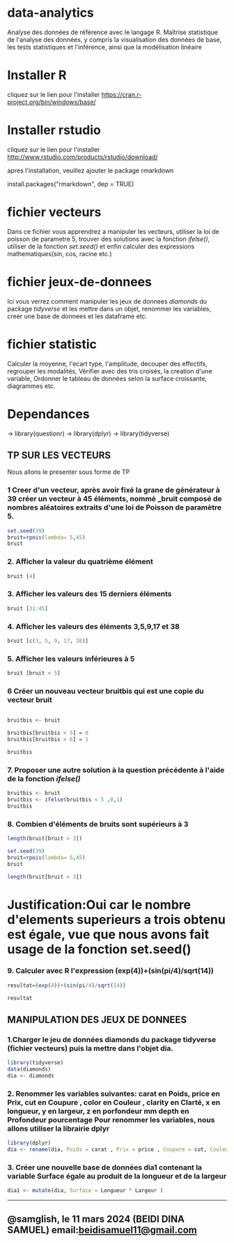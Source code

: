 # data-analytics
Analyse des données de référence avec le langage R. Maîtrise statistique de l'analyse des données, y compris la visualisation des données de base, les tests statistiques et l'inférence, ainsi que la modélisation linéaire

# Installer R
cliquez sur le lien pour l'installer
https://cran.r-project.org/bin/windows/base/

# Installer rstudio
cliquez sur le lien pour l'installer
http://www.rstudio.com/products/rstudio/download/

apres l'installation, veuillez ajouter le package rmarkdown
 
install.packages("rmarkdown", dep = TRUE)

# fichier vecteurs
Dans ce fichier vous apprendrez a manipuler les vecteurs, utiliser la loi de poisson de parametre 5, trouver des solutions avec la fonction _ifelse()_, utiliser de la fonction _set.seed()_ et enfin calculer des expressions mathematiques(sin, cos, racine etc.)
# fichier jeux-de-donnees
Ici vous  verrez comment manipuler les jeux de donnees _diamonds_ du package _tidyverse_ et les mettre dans un objet, renommer les variables, creer une base de donnees et les dataframe etc.
# fichier statistic
Calculer la moyenne, l'ecart type, l'amplitude, decouper des effectifs, regrouper les modalités, Vérifier avec des tris croisés, la creation d'une variable, Ordonner le tableau de données selon la surface croissante, diagrammes etc.


# Dependances
-> library(questionr)
-> library(dplyr)
-> library(tidyverse)
## TP SUR LES VECTEURS
Nous allons le presenter sous forme de TP

### 1  Creer d'un vecteur, après avoir fixé la grane de générateur à 39 créer un vecteur à 45 éléments, nommé _bruit composé de nombres aléatoires extraits d'une loi de Poisson de paramètre 5.

```r
set.seed(39)
bruit=rpois(lambda= 5,45)
bruit
```


### 2. Afficher la valeur du quatrième élément

```r
bruit [4]

```


### 3. Afficher les valeurs des 15 derniers éléments

```r
bruit [31:45]

```

### 4. Afficher les valeurs des éléments 3,5,9,17 et 38

```r
bruit [c(3, 5, 9, 17, 38)]

```

### 5. Afficher les valeurs inférieures à 5

```r
bruit [bruit < 5]
```

### 6 Créer un nouveau vecteur bruitbis qui est une copie du vecteur bruit

```r

bruitbis <- bruit

bruitbis[bruitbis < 5] = 0
bruitbis[bruitbis > 6] = 1

bruitbis

```


### 7. Proposer une autre solution à la question précédente à l'aide de la fonction _ifelse()_

```r
bruitbis <- bruit
bruitbis <- ifelse(bruitbis < 5 ,0,1)
bruitbis

```
### 8. Combien d'éléments de bruits sont supérieurs à 3

```r
length(bruit[bruit > 3])

set.seed(39)
bruit=rpois(lambda= 5,45)
bruit

length(bruit[bruit > 3])
```

# Justification:Oui car le nombre d'elements superieurs a trois obtenu est égale, vue que nous avons fait usage de la fonction set.seed()

### 9. Calculer avec R l'expression (exp(4))+(sin(pi/4)/sqrt(14))

```r
resultat=(exp(4))+(sin(pi/4)/sqrt(14))

resultat
```

## MANIPULATION DES JEUX DE DONNEES

### 1.Charger le jeu de données diamonds du package tidyverse (fichier vecteurs) puis la mettre dans l'objet dia.

```r
library(tidyverse)
data(diamonds)
dia <- diamonds

```
### 2. Renommer les variables suivantes: carat en Poids, price en Prix, cut en Coupure , color en Couleur , clarity en Clarté, x en longueur, y en largeur, z en porfondeur mm depth en Profondeur pourcentage Pour renommer les variables, nous allons utiliser la librairie dplyr

```r
library(dplyr)
dia <- rename(dia, Poids = carat , Prix = price , Coupure = cut, Couleur = color , Clarte = clarity ,  Longueur = x , Largeur = y , Profondeur_mm = z, Profondeur_pourcentage = depth)

```

### 3. Créer une nouvelle base de données dia1 contenant la variable Surface égale au produit de la longueur et de la largeur

```r
dia1 <- mutate(dia, Surface = Longueur * Largeur )
```
------------------------------------------------------------
@samglish, le 11 mars 2024 (BEIDI DINA SAMUEL)
email:beidisamuel11@gmail.com
------------------------------------------------------------
